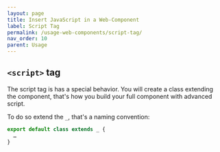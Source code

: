 ```yaml
---
layout: page
title: Insert JavaScript in a Web-Component
label: Script Tag
permalink: /usage-web-components/script-tag/
nav_order: 10
parent: Usage
---
```


## `<script>` tag

The script tag is has a special behavior.
You will create a class extending the component, that's how you build your
full component with advanced script.

To do so extend the `_`, that's a naming convention:

```js
export default class extends _ {
  …
}
```

